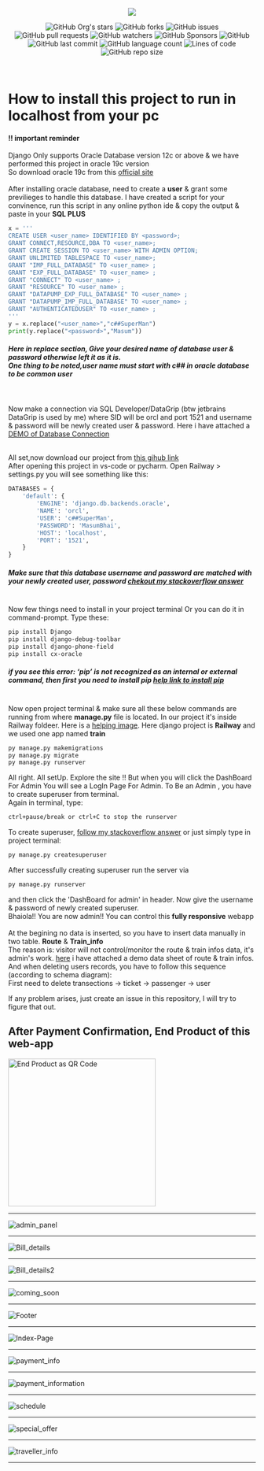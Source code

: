 <p align="center">
  <img src="https://hits.seeyoufarm.com/api/count/incr/badge.svg?url=https%3A%2F%2Fgithub.com%2FBrainy-Fools%2FRailway-Database-Management-Project&count_bg=%23267DE8&title_bg=%23404140&icon=github.svg&icon_color=%23258DE0&title=visitors&edge_flat=false"/>
  </p>
<p align="center">

  <img alt="GitHub Org's stars" src="https://img.shields.io/github/stars/Brainy-Fools?logoColor=blue&style=social">
  <img alt="GitHub forks" src="https://img.shields.io/github/forks/Brainy-Fools/Railway-Database-Management-Project?logoColor=blue&style=social">
  <img alt="GitHub issues" src="https://img.shields.io/github/issues/Brainy-Fools/Railway-Database-Management-Project?logo=github&logoColor=blue&style=social">
  <img alt="GitHub pull requests" src="https://img.shields.io/github/issues-pr/Brainy-Fools/Railway-Database-Management-Project?logo=github&logoColor=blue&style=social">
  <img alt="GitHub watchers" src="https://img.shields.io/github/watchers/Brainy-Fools/Railway-Database-Management-Project?logoColor=blue&style=social">
  <img alt="GitHub Sponsors" src="https://img.shields.io/github/sponsors/MasumBhai?logo=github&logoColor=blue&style=social">
  <img alt="GitHub" src="https://img.shields.io/github/license/Brainy-Fools/Railway-Database-Management-Project?logo=git&logoColor=blue&style=social">
  <img alt="GitHub last commit" src="https://img.shields.io/github/last-commit/Brainy-Fools/Railway-Database-Management-Project?logo=github&logoColor=blue&style=social">
  <img alt="GitHub language count" src="https://img.shields.io/github/languages/count/Brainy-Fools/Railway-Database-Management-Project?logo=github&logoColor=blue&style=social">
  <img alt="Lines of code" src="https://img.shields.io/tokei/lines/github/Brainy-Fools/Railway-Database-Management-Project?logo=github&logoColor=blue&style=social">
  <img alt="GitHub repo size" src="https://img.shields.io/github/repo-size/Brainy-Fools/Railway-Database-Management-Project?logo=github&logoColor=blue&style=social">
</p><br>


# How to install this project to run in localhost from your pc
<h4>!! important reminder</h4> Django Only supports Oracle Database version 12c or above & we have performed this project in oracle 19c version<br>
So download oracle 19c from this <a href="https://www.oracle.com/database/technologies/oracle19c-windows-downloads.html" target="_blank">official site</a><br><br>
After installing oracle database, need to create a <b>user</b> & grant some previlieges to handle this database. I have created a script for your convinence, run this script in any online python ide & copy the output & paste in your <b>SQL PLUS</b><br>

```py
x = '''
CREATE USER <user_name> IDENTIFIED BY <password>;
GRANT CONNECT,RESOURCE,DBA TO <user_name>; 
GRANT CREATE SESSION TO <user_name> WITH ADMIN OPTION;
GRANT UNLIMITED TABLESPACE TO <user_name>;
GRANT "IMP_FULL_DATABASE" TO <user_name> ;
GRANT "EXP_FULL_DATABASE" TO <user_name> ;
GRANT "CONNECT" TO <user_name> ;
GRANT "RESOURCE" TO <user_name> ;
GRANT "DATAPUMP_EXP_FULL_DATABASE" TO <user_name> ;
GRANT "DATAPUMP_IMP_FULL_DATABASE" TO <user_name> ;
GRANT "AUTHENTICATEDUSER" TO <user_name> ;
'''
y = x.replace("<user_name>","c##SuperMan")
print(y.replace("<password>","Masum")) 
```
<h5>Here in replace section, Give your desired name of database user & password otherwise left it as it is.<br>One thing to be noted,user name must start with <b>c##</b> in oracle database to be common user</h5><br>

Now make a connection via SQL Developer/DataGrip (btw jetbrains DataGrip is used by me) where SID will be orcl and port 1521 and username & password will be newly created user & password. Here i have attached a <a href="https://imgur.com/a/m3EvFt0" target="_blank">DEMO of Database Connection</a><br><br>

All set,now download our project from <a href="https://github.com/Brainy-Fools/Railway-Database-Management-Project.git" target="_blank">this gihub link</a><br>
After opening this project in vs-code or pycharm. Open Railway > settings.py  you will see something like this:<br>

```py
DATABASES = {
    'default': {
        'ENGINE': 'django.db.backends.oracle',
        'NAME': 'orcl',
        'USER': 'c##SuperMan',
        'PASSWORD': 'MasumBhai',
        'HOST': 'localhost',
        'PORT': '1521',
    }
}
```
<h5>Make sure that this database username and password are matched with your newly created user, password
<a href="https://stackoverflow.com/a/67758768/13939591" target="_blank">chekout my stackoverflow answer</a></h5><br>
Now few things need to install in your project terminal Or you can do it in command-prompt. Type these:

```bash
pip install Django
pip install django-debug-toolbar
pip install django-phone-field
pip install cx-oracle
```

<h5>if you see this error: ‘pip’ is not recognized as an internal or external command, then first you need to install pip <a href="" target="_blank">help link to install pip</a></h5>
<br>
Now open project terminal & make sure all these below commands are running from where <b>manage.py</b> file is located. In our project it's inside Railway foldeer. Here is a <a href="https://imgur.com/a/Fej4gmw" target="_blank">helping image</a>. Here django project is <b>Railway</b> and we used one app named <b>train</b>

```bash
py manage.py makemigrations 
py manage.py migrate
py manage.py runserver
```

All right. All setUp. Explore the site !!  But when you will click the DashBoard For Admin
You will see a LogIn Page For Admin. To Be an Admin , you have to create superuser from terminal.<br>
Again in terminal, type:

```bash
ctrl+pause/break or ctrl+C to stop the runserver
```
To create superuser, <a href="https://stackoverflow.com/a/66924978/13939591" target="_blank">follow my stackoverflow answer</a> or just simply type in project terminal:
```bash
py manage.py createsuperuser
```
After successfully creating superuser run the server via 
```bash
py manage.py runserver
```
and then click the 'DashBoard for admin' in header. Now give the username & password of newly created superuser.<br>
Bhaiola!! You are now admin!! You can control this <b>fully responsive</b> webapp<br><br>
At the begining no data is inserted, so you have to insert data manually in two table. <b>Route</b> & <b>Train_info</b><br>
The reason is: visitor will not control/monitor the route & train infos data, it's admin's work. <a href="https://drive.google.com/file/d/11x00d89iFEY9qkc405bue3uoRnMg_CMr/view?usp=sharing" target="_blank">here</a> i have attached a demo data sheet of route & train infos.
And when deleting users records, you have to follow this sequence (according to schema diagram):<br> First need to delete transections -> ticket -> passenger -> user<br>

If any problem arises, just create an issue in this repository, I will try to figure that out.

## After Payment Confirmation, End Product of this web-app
<img alt="End Product as QR Code" height="300px" weight="300px" src="https://user-images.githubusercontent.com/53784551/124384246-266ff580-dcf2-11eb-94da-e991d0942d50.png">
<hr/>

<!-- ![Django](https://user-images.githubusercontent.com/53784551/113674962-a0d1af00-96dc-11eb-85a3-693b731e6d16.png)

<hr/> -->

![admin_panel](https://user-images.githubusercontent.com/53784551/124383806-46061e80-dcf0-11eb-9e53-9939bd0c4f7b.png)

<hr/>

![Bill_details](https://user-images.githubusercontent.com/53784551/124383811-47cfe200-dcf0-11eb-8ebe-237e3e5b9c51.png)

<hr/>

![Bill_details2](https://user-images.githubusercontent.com/53784551/124383812-48687880-dcf0-11eb-932d-563ca5f4d1af.png)

<hr/>

![coming_soon](https://user-images.githubusercontent.com/53784551/124383813-48687880-dcf0-11eb-9a30-db6a6efb15d5.png)

<hr/>

![Footer](https://user-images.githubusercontent.com/53784551/124383814-49010f00-dcf0-11eb-9193-bea23dacabac.png)

<hr/>

![Index-Page](https://user-images.githubusercontent.com/53784551/124383815-4999a580-dcf0-11eb-9432-73202eb2bd59.png)

<hr/>

![payment_info](https://user-images.githubusercontent.com/53784551/124383816-4a323c00-dcf0-11eb-9703-d666a19341c1.png)

<hr/>

![payment_information](https://user-images.githubusercontent.com/53784551/124383817-4acad280-dcf0-11eb-9dc8-de9d14adf5a7.png)

<hr/>

![schedule](https://user-images.githubusercontent.com/53784551/124383819-4bfbff80-dcf0-11eb-94a1-c2a112b977d3.png)

<hr/>

![special_offer](https://user-images.githubusercontent.com/53784551/124383821-4c949600-dcf0-11eb-9e4c-c4efe11e19e3.png)

<hr/>

![traveller_info](https://user-images.githubusercontent.com/53784551/124383822-4c949600-dcf0-11eb-86ec-eee64f8249d1.png)

<hr/>

